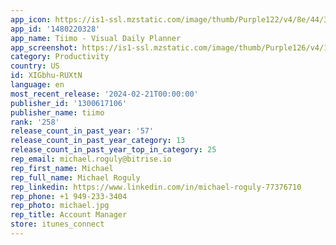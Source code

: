 ```yaml
---
app_icon: https://is1-ssl.mzstatic.com/image/thumb/Purple122/v4/8e/44/34/8e44349f-a64f-0539-c6ff-4549ec570f07/AppIcon-0-0-1x_U007epad-0-0-85-220.png/1024x1024bb.png
app_id: '1480220328'
app_name: Tiimo - Visual Daily Planner
app_screenshot: https://is1-ssl.mzstatic.com/image/thumb/Purple126/v4/19/d3/56/19d356b1-9d06-d98a-8022-9d98767a9c71/9031b756-52b8-4251-9d3b-09c4663abcea_1.png/1242x2688bb.png
category: Productivity
country: US
id: XIGbhu-RUXtN
language: en
most_recent_release: '2024-02-21T00:00:00'
publisher_id: '1300617106'
publisher_name: tiimo
rank: '258'
release_count_in_past_year: '57'
release_count_in_past_year_category: 13
release_count_in_past_year_top_in_category: 25
rep_email: michael.roguly@bitrise.io
rep_first_name: Michael
rep_full_name: Michael Roguly
rep_linkedin: https://www.linkedin.com/in/michael-roguly-77376710
rep_phone: +1 949-233-3404
rep_photo: michael.jpg
rep_title: Account Manager
store: itunes_connect
---
```

